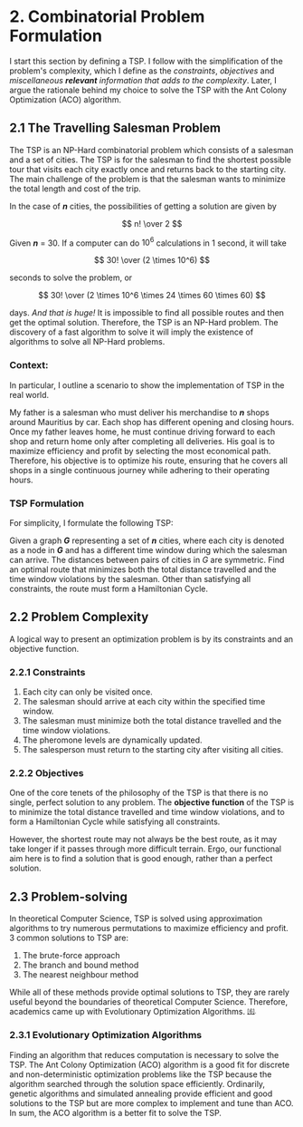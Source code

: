 # 2. Combinatorial Problem Formulation
<!--In Artificial Intelligence, the following steps are to be followed when solving problems:

1. Problem definition (specify inputs and acceptable solutions).
2. Problem analysis.
3. Knowledge representation (provide detailed information about the problem and define all possible techniques).
4. Problem-solving (selection of best technique(s)).
-->
I start this section by defining a TSP.  I follow with the simplification of the problem's complexity, which I define as the *constraints*, *objectives* and *miscellaneous **relevant** information that adds to the complexity*.  Later, I argue the rationale behind my choice to solve the TSP with the Ant Colony Optimization (ACO) algorithm.

## 2.1 The Travelling Salesman Problem
The TSP is an NP-Hard combinatorial problem which consists of a salesman and a set of cities.  The TSP is for the salesman to find the shortest possible tour that visits each city exactly once and returns back to the starting city.  The main challenge of the problem is that the salesman wants to minimize the total length and cost of the trip.

In the case of **_n_** cities, the possibilities of getting a solution are given by 

$$ n! \over 2 $$

Given **_n_** = 30.  If a computer can do $10^6$ calculations in 1 second, it will take 

$$ 30! \over (2 \times 10^6) $$ 

seconds to solve the problem, or

$$ 30! \over (2 \times 10^6 \times 24 \times 60 \times 60) $$ 

days. _And that is huge!_ It is impossible to find all possible routes and then get the optimal solution.  Therefore, the TSP is an NP-Hard problem.  The discovery of a fast algorithm to solve it will imply the existence of algorithms to solve all NP-Hard problems.

### Context:
In particular, I outline a scenario to show the implementation of TSP in the real world.

My father is a salesman who must deliver his merchandise to **_n_** shops around Mauritius by car. Each shop has different opening and closing hours. Once my father leaves home, he must continue driving forward to each shop and return home only after completing all deliveries. His goal is to maximize efficiency and profit by selecting the most economical path. Therefore, his objective is to optimize his route, ensuring that he covers all shops in a single continuous journey while adhering to their operating hours.

### TSP Formulation
For simplicity, I formulate the following TSP:

Given a graph **_G_** representing a set of **_n_** cities, where each city is denoted as a node in **_G_** and has a different time window during which the salesman can arrive.  The distances between pairs of cities in _G_ are symmetric.  Find an optimal route that minimizes both the total distance travelled and the time window violations by the salesman.  Other than satisfying all constraints, the route must form a Hamiltonian Cycle.

## 2.2 Problem Complexity

A logical way to present an optimization problem is by its constraints and an objective function.

### 2.2.1 Constraints
1. Each city can only be visited once.
2. The salesman should arrive at each city within the specified time window.
3. The salesman must minimize both the total distance travelled and the time window violations.
4. The pheromone levels are dynamically updated.
5. The salesperson must return to the starting city after visiting all cities.
   
### 2.2.2 Objectives
One of the core tenets of the philosophy of the TSP is that there is no single, perfect solution to any problem. The **objective function** of the TSP is to minimize the total distance travelled and time window violations, and to form a Hamiltonian Cycle while satisfying all constraints. 

However, the shortest route may not always be the best route, as it may take longer if it passes through more difficult terrain. Ergo, our functional aim here is to find a solution that is good enough, rather than a perfect solution.

## 2.3 Problem-solving
In theoretical Computer Science, TSP is solved using approximation algorithms to try numerous permutations to maximize efficiency and profit.  3 common solutions to TSP are:

1. The brute-force approach
2. The branch and bound method
3. The nearest neighbour method

While all of these methods provide optimal solutions to TSP, they are rarely useful beyond the boundaries of theoretical Computer Science.  Therefore, academics came up with Evolutionary Optimization Algorithms. <sup><sub>[[6]](https://www.sciencedirect.com/science/article/pii/S089812211101073X).</sub></sup>

### 2.3.1 Evolutionary Optimization Algorithms
Finding an algorithm that reduces computation is necessary to solve the TSP.  The Ant Colony Optimization (ACO) algorithm is a good fit for discrete and non-deterministic optimization problems like the TSP because the algorithm searched through the solution space efficiently.  Ordinarily, genetic algorithms and simulated annealing provide efficient and good solutions to the TSP but are more complex to implement and tune than ACO.  In sum, the ACO algorithm is a better fit to solve the TSP.




